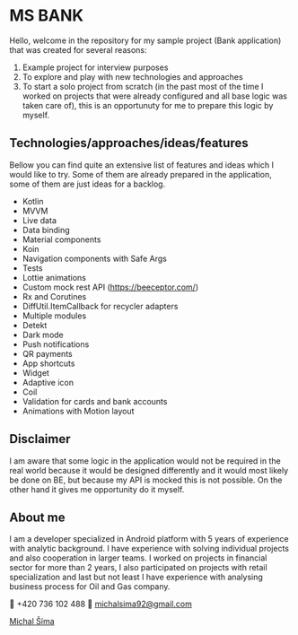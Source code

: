 # MS BANK

Hello, 
welcome in the repository for my sample project (Bank application) that was created for several reasons:

1. Example project for interview purposes
2. To explore and play with new technologies and approaches
3. To start a solo project from scratch (in the past most of the time I worked on projects that were already configured and all base logic was taken care of), this is an opportunuty for me to prepare this logic by myself.

## Technologies/approaches/ideas/features 
Bellow you can find quite an extensive list of features and ideas which I would like to try. Some of them are already prepared in the application, some of them are just ideas for a backlog.

* Kotlin
* MVVM
* Live data
* Data binding
* Material components
* Koin
* Navigation components with Safe Args
* Tests
* Lottie animations
* Custom mock rest API (https://beeceptor.com/)
* Rx and Corutines
* DiffUtil.ItemCallback for recycler adapters
* Multiple modules
* Detekt
* Dark mode
* Push notifications
* QR payments
* App shortcuts
* Widget
* Adaptive icon
* Coil
* Validation for cards and bank accounts
* Animations with Motion layout

## Disclaimer 
I am aware that some logic in the application would not be required in the real world because it would be designed differently and it would most likely be done on BE, but because my API is mocked this is not possible. On the other hand it gives me opportunity do it myself.

## About me
I am a developer specialized in Android platform with 5 years of experience with analytic background. I have experience with solving individual projects and also cooperation in larger teams. I worked on projects in financial sector for more than 2 years, I also participated on projects with retail specialization and last but not least I have experience with analysing business process for Oil and Gas company.

📱  +420 736 102 488
📧 michalsima92@gmail.com

[Michal Šíma](https://www.linkedin.com/in/michalsima92/)
